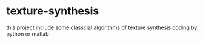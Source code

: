 texture-synthesis
=================
this project include some classcial algorithms of texture synthesis coding by python or matlab
